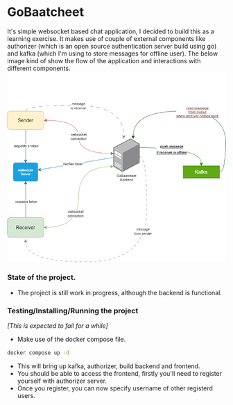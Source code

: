 # GoBaatcheet
It's simple websocket based chat application, I decided to build this as a learning exercise. It makes use of couple of external components like authorizer (which is an open source authentication server build using go) and kafka (which I'm using to store messages for offline user).
The below image kind of show the flow of the application and interactions with different components.
![gobaatcheet.png](docs%2Fimages%2Fgobaatcheet.png)

### State of the project.

- The project is still work in progress, although the backend is functional.

### Testing/Installing/Running the project
_[This is expected to fail for a while]_
- Make use of the docker compose file.

```bash
docker compose up -d
```

- This will bring up kafka, authorizer, build backend and frontend.
- You should be able to access the frontend, firstly you'll need to register yourself with authorizer server.
- Once you register, you can now specify username of other registerd users.